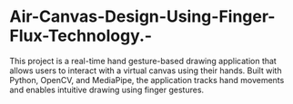 # Air-Canvas-Design-Using-Finger-Flux-Technology.-
This project is a real-time hand gesture-based drawing application that allows users to interact with a virtual canvas using their hands. Built with Python, OpenCV, and MediaPipe, the application tracks hand movements and enables intuitive drawing using finger gestures.

